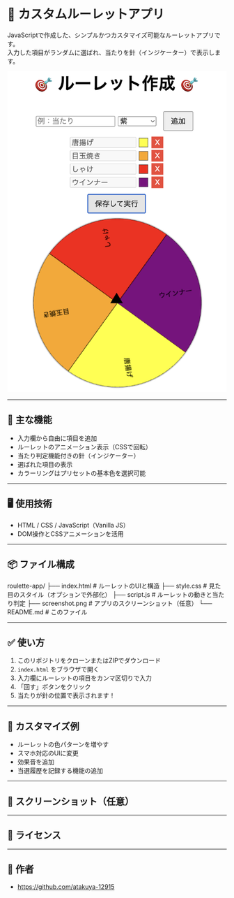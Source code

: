 # 🎯 カスタムルーレットアプリ

JavaScriptで作成した、シンプルかつカスタマイズ可能なルーレットアプリです。  
入力した項目がランダムに選ばれ、当たりを針（インジケーター）で表示します。

![screenshot](./ルーレットアプリ.png)

---

## 🚀 主な機能

- 入力欄から自由に項目を追加
- ルーレットのアニメーション表示（CSSで回転）
- 当たり判定機能付きの針（インジケーター）
- 選ばれた項目の表示
- カラーリングはプリセットの基本色を選択可能

---

## 🖥️ 使用技術

- HTML / CSS / JavaScript（Vanilla JS）
- DOM操作とCSSアニメーションを活用

---

## 📦 ファイル構成
roulette-app/
├── index.html # ルーレットのUIと構造
├── style.css # 見た目のスタイル（オプションで外部化）
├── script.js # ルーレットの動きと当たり判定
├── screenshot.png # アプリのスクリーンショット（任意）
└── README.md # このファイル


---

## ✅ 使い方

1. このリポジトリをクローンまたはZIPでダウンロード
2. `index.html` をブラウザで開く
3. 入力欄にルーレットの項目をカンマ区切りで入力
4. 「回す」ボタンをクリック
5. 当たりが針の位置で表示されます！

---

## 🔧 カスタマイズ例

- ルーレットの色パターンを増やす
- スマホ対応のUIに変更
- 効果音を追加
- 当選履歴を記録する機能の追加

---

## 📸 スクリーンショット（任意）

---

## 📄 ライセンス

---

## 🙌 作者

- https://github.com/atakuya-12915

